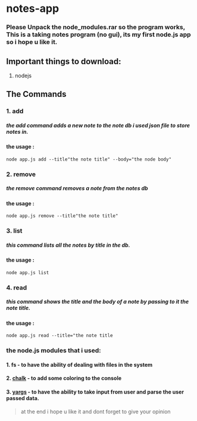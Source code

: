 # **notes-app**

### Please Unpack the node_modules.rar so the program works, </br> This is a taking notes program (no gui), its my first node.js app so i hope u like it.

## Important things to download:

1. nodejs

## The Commands
### 1. add
##### the add command adds a new note to the note db i used json file to store notes in.
#### the usage :
`node app.js add --title"the note title" --body="the node body"` </br>

### 2. remove
##### the remove command removes a note from the notes db
#### the usage :
`node app.js remove --title"the note title"`

### 3. list
##### this command lists all the notes by title in the db.
#### the usage :
`node app.js list`

### 4. read
##### this command shows the title and the body of a note by passing to it the note title.
#### the usage :
`node app.js read --title="the note title`

### the node.js modules that i used:
#### 1. fs  - to have the ability of dealing with files in the system
#### 2. [chalk](https://www.npmjs.com/package/chalk) - to add some coloring to the console
#### 3. [yargs](https://www.npmjs.com/package/yargs) - to have the ability to take input from user and parse the user passed data.


> at the end i hope u like it and dont forget to give your opinion
